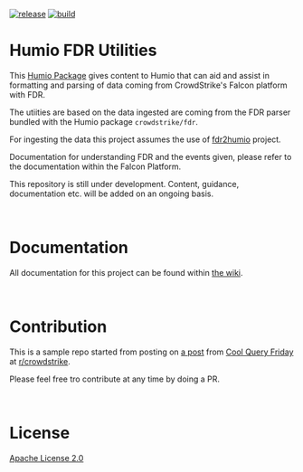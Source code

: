 [![release](https://github.com/Trifork-Security/humio-fdr-utils/actions/workflows/release.yml/badge.svg)](https://github.com/Trifork-Security/humio-fdr-utils/actions/workflows/release.yml)
[![build](https://github.com/Trifork-Security/humio-fdr-utils/actions/workflows/build.yml/badge.svg)](https://github.com/Trifork-Security/humio-fdr-utils/actions/workflows/build.yml)


# Humio FDR Utilities

This [Humio Package](https://docs.humio.com/docs/packages/)  gives content to Humio that can aid and assist in formatting and parsing of data coming from CrowdStrike's Falcon platform with FDR.

The utiities are based on the data ingested are coming from the FDR parser bundled with the Humio package `crowdstrike/fdr`.

For ingesting the data this project assumes the use of [fdr2humio](https://github.com/humio/fdr2humio) project.

Documentation for understanding FDR and the events given, please refer to the documentation within the Falcon Platform.

This repository is still under development. Content, guidance, documentation etc. will be added on an ongoing basis.

<br />

# Documentation

All documentation for this project can be found within [the wiki](../../wiki).

<br />

# Contribution

This is a sample repo started from posting on [a post](https://www.reddit.com/r/crowdstrike/comments/ry6ma0/20220107_cool_query_friday_adding_process/) from [Cool Query Friday](https://www.reddit.com/r/crowdstrike/collection/8016c539-c284-442c-9726-6bc05053d7a9/) at [r/crowdstrike](https://www.reddit.com/r/crowdstrike/).

Please feel free tro contribute at any time by doing a PR.

<br />

# License

[Apache License 2.0](/LICENSE)
